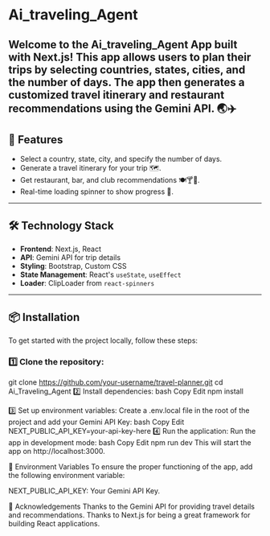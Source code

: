 # Ai_traveling_Agent

Welcome to the **Ai_traveling_Agent App** built with **Next.js**! This app allows users to plan their trips by selecting countries, states, cities, and the number of days. The app then generates a customized travel itinerary and restaurant recommendations using the Gemini API. 🌏✈️
---
## 🚀 Features

- Select a country, state, city, and specify the number of days.
- Generate a travel itinerary for your trip 🗺️.
- Get restaurant, bar, and club recommendations 🍽️🍸💃.
- Real-time loading spinner to show progress 🔄.

---

## 🛠️ Technology Stack

- **Frontend**: Next.js, React
- **API**: Gemini API for trip details
- **Styling**: Bootstrap, Custom CSS
- **State Management**: React's `useState`, `useEffect`
- **Loader**: ClipLoader from `react-spinners`

---

## 📦 Installation

To get started with the project locally, follow these steps:

### 1️⃣ Clone the repository:

git clone https://github.com/your-username/travel-planner.git
cd Ai_Traveling_Agent
2️⃣ Install dependencies:
bash
Copy
Edit
npm install

3️⃣ Set up environment variables:
Create a .env.local file in the root of the project and add your Gemini API Key:
bash
Copy
Edit
NEXT_PUBLIC_API_KEY=your-api-key-here
4️⃣ Run the application:
Run the app in development mode:
bash
Copy
Edit
npm run dev
This will start the app on http://localhost:3000.

🔑 Environment Variables
To ensure the proper functioning of the app, add the following environment variable:

NEXT_PUBLIC_API_KEY: Your Gemini API Key.

🙏 Acknowledgements
Thanks to the Gemini API for providing travel details and recommendations.
Thanks to Next.js for being a great framework for building React applications.

